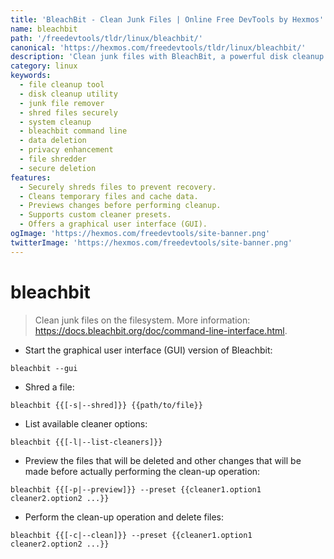 ```yaml
---
title: 'BleachBit - Clean Junk Files | Online Free DevTools by Hexmos'
name: bleachbit
path: '/freedevtools/tldr/linux/bleachbit/'
canonical: 'https://hexmos.com/freedevtools/tldr/linux/bleachbit/'
description: 'Clean junk files with BleachBit, a powerful disk cleanup tool.  Shred files securely and preview changes before deleting. Free online tool, no registration required.'
category: linux
keywords:
  - file cleanup tool
  - disk cleanup utility
  - junk file remover
  - shred files securely
  - system cleanup
  - bleachbit command line
  - data deletion
  - privacy enhancement
  - file shredder
  - secure deletion
features:
  - Securely shreds files to prevent recovery.
  - Cleans temporary files and cache data.
  - Previews changes before performing cleanup.
  - Supports custom cleaner presets.
  - Offers a graphical user interface (GUI).
ogImage: 'https://hexmos.com/freedevtools/site-banner.png'
twitterImage: 'https://hexmos.com/freedevtools/site-banner.png'
---
```


# bleachbit

> Clean junk files on the filesystem.
> More information: <https://docs.bleachbit.org/doc/command-line-interface.html>.

- Start the graphical user interface (GUI) version of Bleachbit:

`bleachbit --gui`

- Shred a file:

`bleachbit {{[-s|--shred]}} {{path/to/file}}`

- List available cleaner options:

`bleachbit {{[-l|--list-cleaners]}}`

- Preview the files that will be deleted and other changes that will be made before actually performing the clean-up operation:

`bleachbit {{[-p|--preview]}} --preset {{cleaner1.option1 cleaner2.option2 ...}}`

- Perform the clean-up operation and delete files:

`bleachbit {{[-c|--clean]}} --preset {{cleaner1.option1 cleaner2.option2 ...}}`
